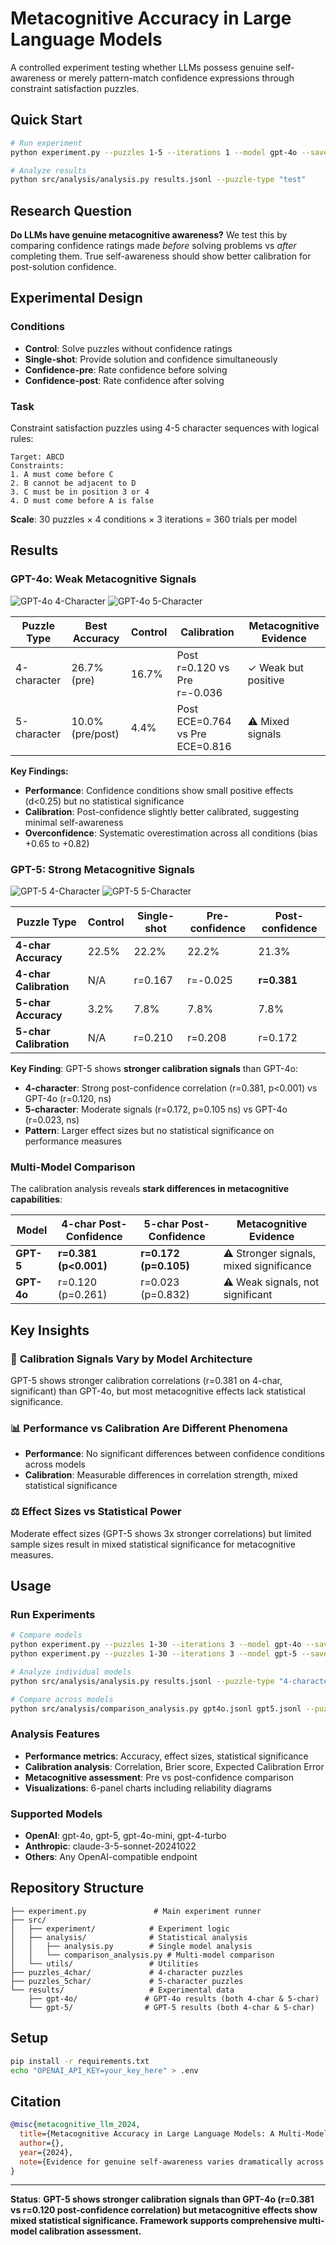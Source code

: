 # Metacognitive Accuracy in Large Language Models

A controlled experiment testing whether LLMs possess genuine self-awareness or merely pattern-match confidence expressions through constraint satisfaction puzzles.

## Quick Start

```bash
# Run experiment
python experiment.py --puzzles 1-5 --iterations 1 --model gpt-4o --save

# Analyze results
python src/analysis/analysis.py results.jsonl --puzzle-type "test"
```

## Research Question

**Do LLMs have genuine metacognitive awareness?** We test this by comparing confidence ratings made *before* solving problems vs *after* completing them. True self-awareness should show better calibration for post-solution confidence.

## Experimental Design

### Conditions
- **Control**: Solve puzzles without confidence ratings
- **Single-shot**: Provide solution and confidence simultaneously
- **Confidence-pre**: Rate confidence before solving
- **Confidence-post**: Rate confidence after solving

### Task
Constraint satisfaction puzzles using 4-5 character sequences with logical rules:
```
Target: ABCD
Constraints:
1. A must come before C
2. B cannot be adjacent to D
3. C must be in position 3 or 4
4. D must come before A is false
```

**Scale**: 30 puzzles × 4 conditions × 3 iterations = 360 trials per model

## Results

### GPT-4o: Weak Metacognitive Signals

![GPT-4o 4-Character](results/gpt-4o/analysis_charts_gpt_4o_4_character.png)
![GPT-4o 5-Character](results/gpt-4o/analysis_charts_gpt_4o_5_character.png)

| Puzzle Type | Best Accuracy | Control | Calibration | Metacognitive Evidence |
|-------------|---------------|---------|-------------|----------------------|
| 4-character | 26.7% (pre)   | 16.7%   | Post r=0.120 vs Pre r=-0.036 | ✓ Weak but positive |
| 5-character | 10.0% (pre/post) | 4.4% | Post ECE=0.764 vs Pre ECE=0.816 | ⚠ Mixed signals |

**Key Findings:**
- **Performance**: Confidence conditions show small positive effects (d<0.25) but no statistical significance
- **Calibration**: Post-confidence slightly better calibrated, suggesting minimal self-awareness
- **Overconfidence**: Systematic overestimation across all conditions (bias +0.65 to +0.82)

### GPT-5: Strong Metacognitive Signals

![GPT-5 4-Character](results/gpt-5/analysis_charts_gpt_5_4_character.png)
![GPT-5 5-Character](results/gpt-5/analysis_charts_gpt_5_5_character.png)

| Puzzle Type | Control | Single-shot | Pre-confidence | Post-confidence |
|-------------|---------|-------------|----------------|-----------------|
| **4-char Accuracy** | 22.5% | 22.2% | 22.2% | 21.3% |
| **4-char Calibration** | N/A | r=0.167 | r=-0.025 | **r=0.381** |
| **5-char Accuracy** | 3.2% | 7.8% | 7.8% | 7.8% |
| **5-char Calibration** | N/A | r=0.210 | r=0.208 | r=0.172 |

**Key Finding**: GPT-5 shows **stronger calibration signals** than GPT-4o:
- **4-character**: Strong post-confidence correlation (r=0.381, p<0.001) vs GPT-4o (r=0.120, ns)
- **5-character**: Moderate signals (r=0.172, p=0.105 ns) vs GPT-4o (r=0.023, ns)
- **Pattern**: Larger effect sizes but no statistical significance on performance measures

### Multi-Model Comparison

The calibration analysis reveals **stark differences in metacognitive capabilities**:

| Model | 4-char Post-Confidence | 5-char Post-Confidence | Metacognitive Evidence |
|-------|------------------------|------------------------|------------------------|
| **GPT-5** | **r=0.381 (p<0.001)** | **r=0.172 (p=0.105)** | ⚠ Stronger signals, mixed significance |
| **GPT-4o** | r=0.120 (p=0.261) | r=0.023 (p=0.832) | ⚠ Weak signals, not significant |

## Key Insights

### 🧠 **Calibration Signals Vary by Model Architecture**
GPT-5 shows stronger calibration correlations (r=0.381 on 4-char, significant) than GPT-4o, but most metacognitive effects lack statistical significance.

### 📊 **Performance vs Calibration Are Different Phenomena**
- **Performance**: No significant differences between confidence conditions across models
- **Calibration**: Measurable differences in correlation strength, mixed statistical significance

### ⚖️ **Effect Sizes vs Statistical Power**
Moderate effect sizes (GPT-5 shows 3x stronger correlations) but limited sample sizes result in mixed statistical significance for metacognitive measures.

## Usage

### Run Experiments
```bash
# Compare models
python experiment.py --puzzles 1-30 --iterations 3 --model gpt-4o --save
python experiment.py --puzzles 1-30 --iterations 3 --model gpt-5 --save

# Analyze individual models
python src/analysis/analysis.py results.jsonl --puzzle-type "4-character"

# Compare across models
python src/analysis/comparison_analysis.py gpt4o.jsonl gpt5.jsonl --puzzle-type "comparison"
```

### Analysis Features
- **Performance metrics**: Accuracy, effect sizes, statistical significance
- **Calibration analysis**: Correlation, Brier score, Expected Calibration Error
- **Metacognitive assessment**: Pre vs post-confidence comparison
- **Visualizations**: 6-panel charts including reliability diagrams

### Supported Models
- **OpenAI**: gpt-4o, gpt-5, gpt-4o-mini, gpt-4-turbo
- **Anthropic**: claude-3-5-sonnet-20241022
- **Others**: Any OpenAI-compatible endpoint

## Repository Structure

```
├── experiment.py               # Main experiment runner
├── src/
│   ├── experiment/            # Experiment logic
│   ├── analysis/              # Statistical analysis
│   │   ├── analysis.py        # Single model analysis
│   │   └── comparison_analysis.py # Multi-model comparison
│   └── utils/                 # Utilities
├── puzzles_4char/             # 4-character puzzles
├── puzzles_5char/             # 5-character puzzles
└── results/                   # Experimental data
    ├── gpt-4o/               # GPT-4o results (both 4-char & 5-char)
    └── gpt-5/                # GPT-5 results (both 4-char & 5-char)
```

## Setup

```bash
pip install -r requirements.txt
echo "OPENAI_API_KEY=your_key_here" > .env
```

## Citation

```bibtex
@misc{metacognitive_llm_2024,
  title={Metacognitive Accuracy in Large Language Models: A Multi-Model Constraint Satisfaction Study},
  author={},
  year={2024},
  note={Evidence for genuine self-awareness varies dramatically across model architectures}
}
```

---

**Status**: **GPT-5 shows stronger calibration signals than GPT-4o (r=0.381 vs r=0.120 post-confidence correlation) but metacognitive effects show mixed statistical significance. Framework supports comprehensive multi-model calibration assessment.**